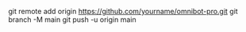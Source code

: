 git remote add origin https://github.com/yourname/omnibot-pro.git
git branch -M main
git push -u origin main
